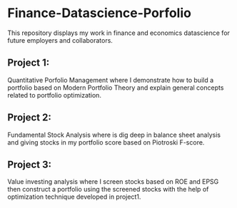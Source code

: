 # Finance-Datascience-Porfolio
This repository displays my work in finance and economics datascience for future employers and collaborators.

## Project 1: 
Quantitative Porfolio Management where I demonstrate how to build a portfolio based on Modern Portfolio Theory and explain general concepts related to portfolio optimization.

## Project 2:
Fundamental Stock Analysis where is dig deep in balance sheet analysis and giving stocks in my portfolio score based on Piotroski F-score. 

## Project 3:
Value investing analysis where I screen stocks based on ROE and EPSG then construct a portfolio using the screened stocks with the help of optimization technique developed in project1.



